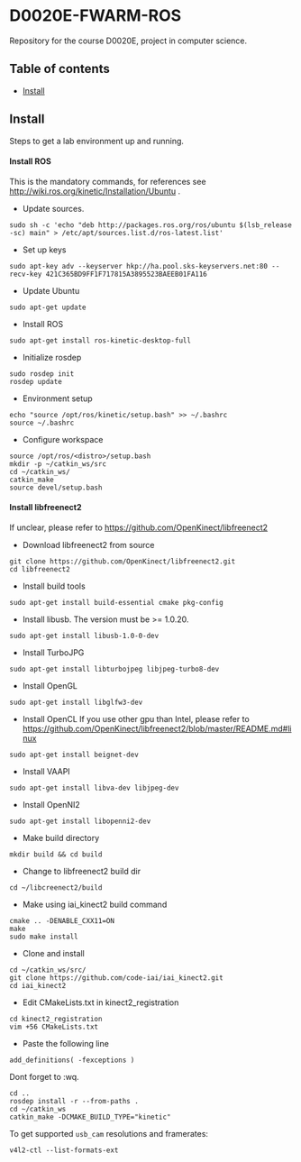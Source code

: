 # D0020E-FWARM-ROS
Repository for the course D0020E, project in computer science. 

## Table of contents
- [Install](#install)

## Install
Steps to get a lab environment up and running.

#### Install ROS
This is the mandatory commands, for references see http://wiki.ros.org/kinetic/Installation/Ubuntu .
* Update sources.
```
sudo sh -c 'echo "deb http://packages.ros.org/ros/ubuntu $(lsb_release -sc) main" > /etc/apt/sources.list.d/ros-latest.list'  
```
* Set up keys
```
sudo apt-key adv --keyserver hkp://ha.pool.sks-keyservers.net:80 --recv-key 421C365BD9FF1F717815A3895523BAEEB01FA116
```
* Update Ubuntu 
```
sudo apt-get update
```
* Install ROS
```
sudo apt-get install ros-kinetic-desktop-full
```
* Initialize rosdep
``` 
sudo rosdep init
rosdep update 
```
* Environment setup
```
echo "source /opt/ros/kinetic/setup.bash" >> ~/.bashrc
source ~/.bashrc
```
* Configure workspace
```
source /opt/ros/<distro>/setup.bash
mkdir -p ~/catkin_ws/src
cd ~/catkin_ws/
catkin_make
source devel/setup.bash
```
#### Install libfreenect2
If unclear, please refer to https://github.com/OpenKinect/libfreenect2
* Download libfreenect2 from source
```
git clone https://github.com/OpenKinect/libfreenect2.git
cd libfreenect2
```
* Install build tools
```
sudo apt-get install build-essential cmake pkg-config
```
* Install libusb. The version must be >= 1.0.20. 
```
sudo apt-get install libusb-1.0-0-dev
```
* Install TurboJPG
```
sudo apt-get install libturbojpeg libjpeg-turbo8-dev
```
* Install OpenGL 
```
sudo apt-get install libglfw3-dev
```
* Install OpenCL 
If you use other gpu than Intel, please refer to https://github.com/OpenKinect/libfreenect2/blob/master/README.md#linux
```
sudo apt-get install beignet-dev
```
* Install VAAPI
```
sudo apt-get install libva-dev libjpeg-dev
```
* Install OpenNI2
```
sudo apt-get install libopenni2-dev
```
* Make build directory
```
mkdir build && cd build
```

* Change to libfreenect2 build dir
```
cd ~/libcreenect2/build
```
* Make using iai_kinect2 build command
```
cmake .. -DENABLE_CXX11=ON
make
sudo make install 
```
* Clone and install
```
cd ~/catkin_ws/src/
git clone https://github.com/code-iai/iai_kinect2.git
cd iai_kinect2
```
* Edit CMakeLists.txt in kinect2_registration
```
cd kinect2_registration
vim +56 CMakeLists.txt
```
* Paste the following line
```
add_definitions( -fexceptions )
```
Dont forget to :wq.
```
cd ..
rosdep install -r --from-paths .
cd ~/catkin_ws
catkin_make -DCMAKE_BUILD_TYPE="kinetic"
```  

To get supported ```usb_cam``` resolutions and framerates: 
```
v4l2-ctl --list-formats-ext
```
